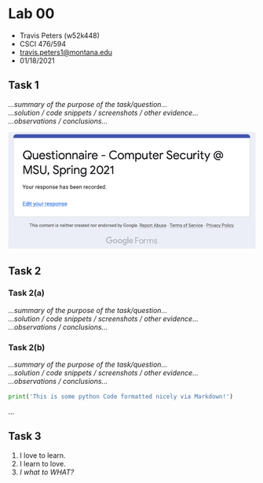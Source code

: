 # Lab 00

- Travis Peters (w52k448)  
- CSCI 476/594
- travis.peters1@montana.edu
- 01/18/2021

## Task 1
_...summary of the purpose of the task/question..._  
_...solution / code snippets / screenshots / other evidence..._  
_...observations / conclusions..._  

![Image of travis](./confirmation.png)

## Task 2

### Task 2(a)
_...summary of the purpose of the task/question..._  
_...solution / code snippets / screenshots / other evidence..._  
_...observations / conclusions..._  

### Task 2(b)
_...summary of the purpose of the task/question..._  
_...solution / code snippets / screenshots / other evidence..._  
_...observations / conclusions..._  

```python
print('This is some python Code formatted nicely via Markdown!')
```

...

## Task 3

1. I love to learn.
2. I learn to love.
3. _I what to WHAT?_
